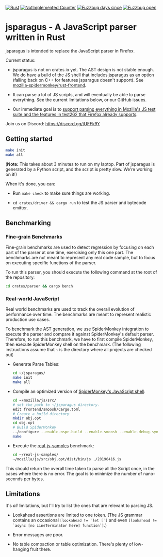 [![Rust][Rust Badge]][Rust CI Link]
[![NotImplemented Counter][NotImplemented Badge]][NotImplemented Search]
[![Fuzzbug days since][Fuzzbug Days Badge]][Fuzzbugs]
[![Fuzzbug open][Fuzzbug Open Badge]][Open Fuzzbugs]


# jsparagus - A JavaScript parser written in Rust

jsparagus is intended to replace the JavaScript parser in Firefox.

Current status:

*   jsparagus is not on crates.io yet. The AST design is not stable
    enough.  We do have a build of the JS shell that includes jsparagus
    as an option (falling back on C++ for features jsparagus doesn't
    support). See
    [mozilla-spidermonkey/rust-frontend](https://github.com/mozilla-spidermonkey/rust-frontend).

*   It can parse a lot of JS scripts, and will eventually be able to parse everything.
    See the current limitations below, or our GitHub issues.

*   Our immediate goal is to [support parsing everything in Mozilla's JS
    test suite and the features in test262 that Firefox already
    supports](https://github.com/mozilla-spidermonkey/jsparagus/milestone/1).

Join us on Discord: https://discord.gg/tUFFk9Y


## Getting started

```sh
make init
make all
```

(**Note:** This takes about 3 minutes to run on my laptop. Part of
jsparagus is generated by a Python script, and the script is pretty
slow. We're working on it!)

When it's done, you can:

*   Run `make check` to make sure things are working.

*   `cd crates/driver && cargo run` to test the JS parser and bytecode emitter.

## Benchmarking

### Fine-grain Benchmarks

Fine-grain benchmarks are used to detect regression by focusing on each part of
the parser at one time, exercising only this one part. The benchmarks are not
meant to represent any real code sample, but to focus on executing specific
functions of the parser.

To run this parser, you should execute the following command at the root of the
repository:

```sh
cd crates/parser && cargo bench
```

### Real-world JavaScript

Real world benchmarks are used to track the overall evolution of performance over
time. The benchmarks are meant to represent realistic production use cases.

To benchmark the AST generation, we use SpiderMonkey integration to execute the
parser and compare it against SpiderMonkey's default parser. Therefore, to run
this benchmark, we have to first compile SpiderMonkey, then execute SpiderMonkey
shell on the benchmark. (The following instructions assume that `~` is the
directory where all projects are checked out)

* Generate Parse Tables:

  ```sh
  cd ~/jsparagus/
  make init
  make all
  ```

* Compile an optimized version of [SpiderMonkey's JavaScript shell](https://github.com/mozilla/gecko-dev):

  ```sh
  cd ~/mozilla/js/src/
  # set the path to ~/jsparagus directory.
  edit frontend/smoosh/Cargo.toml
  # Create a build directory
  mkdir obj.opt
  cd obj.opt
  # Build SpiderMonkey
  ../configure --enable-nspr-build --enable-smoosh --enable-debug-symbols=-ggdb3 --disable-debug --enable-optimize --enable-release --disable-tests
  make
  ```

* Execute the [real-js-samples](https://github.com/nbp/real-js-samples/) benchmark:

  ```sh
  cd ~/real-js-samples/
  ~/mozilla/js/src/obj.opt/dist/bin/js ./20190416.js
  ```

This should return the overall time taken to parse all the Script once, in the
cases where there is no error. The goal is to minimize the number of
nano-seconds per bytes.

## Limitations

It's *all* limitations, but I'll try to list the ones that are relevant
to parsing JS.

*   Lookahead assertions are limited to one token. (The JS grammar
    contains an occasional
    ``[lookahead != `let [`]``
    and even
    ``[lookahead != `async [no LineTerminator here] function`]``.)

*   Error messages are poor.

*   No table compaction or table optimization. There's plenty of
    low-hanging fruit there.


[Rust Badge]: https://github.com/mozilla-spidermonkey/jsparagus/workflows/Rust/badge.svg
[Rust CI Link]: https://github.com/mozilla-spidermonkey/jsparagus/actions?query=branch%3Amaster
[NotImplemented Badge]: https://img.shields.io/endpoint?url=https%3A%2F%2Fraw.githubusercontent.com%2Fmozilla-spidermonkey%2Fjsparagus%2Fci_results%2F.metrics%2Fbadges%2Fnot-implemented.json
[NotImplemented Search]: https://github.com/mozilla-spidermonkey/jsparagus/search?q=notimplemented&unscoped_q=notimplemented
[Fuzzbug days Badge]: https://img.shields.io/endpoint?url=https%3A%2F%2Fraw.githubusercontent.com%2Fmozilla-spidermonkey%2Fjsparagus%2Fci_results%2F.metrics%2Fbadges%2Fsince-last-fuzzbug.json
[Fuzzbug Open Badge]: https://img.shields.io/endpoint?url=https%3A%2F%2Fraw.githubusercontent.com%2Fmozilla-spidermonkey%2Fjsparagus%2Fci_results%2F.metrics%2Fbadges%2Fopen-fuzzbug.json
[Fuzzbugs]: https://github.com/mozilla-spidermonkey/jsparagus/issues?utf8=%E2%9C%93&q=label%3AlibFuzzer+
[Open Fuzzbugs]: https://github.com/mozilla-spidermonkey/jsparagus/labels/libFuzzer
